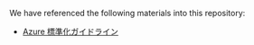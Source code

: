 We have referenced the following materials into this repository:

- [Azure 標準化ガイドライン](https://github.com/Azure/Azure-standardization-guideline)